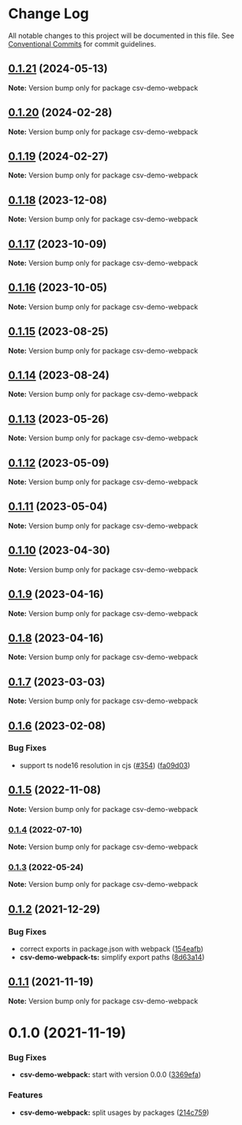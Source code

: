 # Change Log

All notable changes to this project will be documented in this file.
See [Conventional Commits](https://conventionalcommits.org) for commit guidelines.

## [0.1.21](https://github.com/adaltas/node-csv/compare/csv-demo-webpack@0.1.20...csv-demo-webpack@0.1.21) (2024-05-13)

**Note:** Version bump only for package csv-demo-webpack





## [0.1.20](https://github.com/adaltas/node-csv/compare/csv-demo-webpack@0.1.19...csv-demo-webpack@0.1.20) (2024-02-28)

**Note:** Version bump only for package csv-demo-webpack





## [0.1.19](https://github.com/adaltas/node-csv/compare/csv-demo-webpack@0.1.18...csv-demo-webpack@0.1.19) (2024-02-27)

**Note:** Version bump only for package csv-demo-webpack





## [0.1.18](https://github.com/adaltas/node-csv/compare/csv-demo-webpack@0.1.17...csv-demo-webpack@0.1.18) (2023-12-08)

**Note:** Version bump only for package csv-demo-webpack





## [0.1.17](https://github.com/adaltas/node-csv/compare/csv-demo-webpack@0.1.16...csv-demo-webpack@0.1.17) (2023-10-09)

**Note:** Version bump only for package csv-demo-webpack





## [0.1.16](https://github.com/adaltas/node-csv/compare/csv-demo-webpack@0.1.15...csv-demo-webpack@0.1.16) (2023-10-05)

**Note:** Version bump only for package csv-demo-webpack





## [0.1.15](https://github.com/adaltas/node-csv/compare/csv-demo-webpack@0.1.14...csv-demo-webpack@0.1.15) (2023-08-25)

**Note:** Version bump only for package csv-demo-webpack





## [0.1.14](https://github.com/adaltas/node-csv/compare/csv-demo-webpack@0.1.13...csv-demo-webpack@0.1.14) (2023-08-24)

**Note:** Version bump only for package csv-demo-webpack





## [0.1.13](https://github.com/adaltas/node-csv/compare/csv-demo-webpack@0.1.12...csv-demo-webpack@0.1.13) (2023-05-26)

**Note:** Version bump only for package csv-demo-webpack





## [0.1.12](https://github.com/adaltas/node-csv/compare/csv-demo-webpack@0.1.11...csv-demo-webpack@0.1.12) (2023-05-09)

**Note:** Version bump only for package csv-demo-webpack





## [0.1.11](https://github.com/adaltas/node-csv/compare/csv-demo-webpack@0.1.10...csv-demo-webpack@0.1.11) (2023-05-04)

**Note:** Version bump only for package csv-demo-webpack





## [0.1.10](https://github.com/adaltas/node-csv/compare/csv-demo-webpack@0.1.9...csv-demo-webpack@0.1.10) (2023-04-30)

**Note:** Version bump only for package csv-demo-webpack





## [0.1.9](https://github.com/adaltas/node-csv/compare/csv-demo-webpack@0.1.7...csv-demo-webpack@0.1.9) (2023-04-16)

**Note:** Version bump only for package csv-demo-webpack





## [0.1.8](https://github.com/adaltas/node-csv/compare/csv-demo-webpack@0.1.7...csv-demo-webpack@0.1.8) (2023-04-16)

**Note:** Version bump only for package csv-demo-webpack





## [0.1.7](https://github.com/adaltas/node-csv/compare/csv-demo-webpack@0.1.6...csv-demo-webpack@0.1.7) (2023-03-03)

**Note:** Version bump only for package csv-demo-webpack





## [0.1.6](https://github.com/adaltas/node-csv/compare/csv-demo-webpack@0.1.5...csv-demo-webpack@0.1.6) (2023-02-08)


### Bug Fixes

* support ts node16 resolution in cjs ([#354](https://github.com/adaltas/node-csv/issues/354)) ([fa09d03](https://github.com/adaltas/node-csv/commit/fa09d03aaf0008b2790656871ca6b2c4be12d14c))



## [0.1.5](https://github.com/adaltas/node-csv/compare/csv-demo-webpack@0.1.4...csv-demo-webpack@0.1.5) (2022-11-08)

**Note:** Version bump only for package csv-demo-webpack





### [0.1.4](https://github.com/adaltas/node-csv/compare/csv-demo-webpack@0.1.3...csv-demo-webpack@0.1.4) (2022-07-10)

**Note:** Version bump only for package csv-demo-webpack





### [0.1.3](https://github.com/adaltas/node-csv/compare/csv-demo-webpack@0.1.2...csv-demo-webpack@0.1.3) (2022-05-24)

**Note:** Version bump only for package csv-demo-webpack





## [0.1.2](https://github.com/adaltas/node-csv/compare/csv-demo-webpack@0.1.1...csv-demo-webpack@0.1.2) (2021-12-29)


### Bug Fixes

* correct exports in package.json with webpack ([154eafb](https://github.com/adaltas/node-csv/commit/154eafbac866eb4499a0d392f8dcd057695c2586))
* **csv-demo-webpack-ts:** simplify export paths ([8d63a14](https://github.com/adaltas/node-csv/commit/8d63a14313bb6b26f13fafb740cc686f1dfaa65f))





## [0.1.1](https://github.com/adaltas/node-csv/compare/csv-demo-webpack@0.1.0...csv-demo-webpack@0.1.1) (2021-11-19)

**Note:** Version bump only for package csv-demo-webpack





# 0.1.0 (2021-11-19)


### Bug Fixes

* **csv-demo-webpack:** start with version 0.0.0 ([3369efa](https://github.com/adaltas/node-csv/commit/3369efa09831fabb57fef9c94cd4ca14e0b05981))


### Features

* **csv-demo-webpack:** split usages by packages ([214c759](https://github.com/adaltas/node-csv/commit/214c75980d61bf96ec1d6892858887ba29235987))
